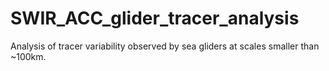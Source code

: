 # SWIR_ACC_glider_tracer_analysis
Analysis of tracer variability observed by sea gliders at scales smaller than ~100km.
